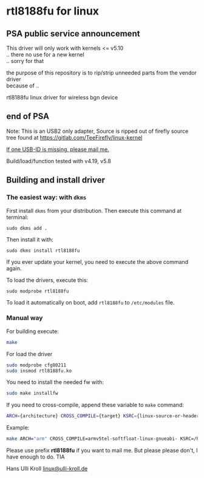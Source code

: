 rtl8188fu for linux
===================


**PSA** public service announcement  
-------------------------------------
This driver will only work with kernels <= v5.10  
.. there no use for a new kernel  
.. sorry for that  

the purpose of this repository is to rip/strip unneeded parts from the vendor driver  
because of ..  

rtl8188fu linux driver for wireless bgn device

end of PSA
----------

Note:
This is an USB2 only adapter,
Source is ripped out of firefly source tree found at
https://gitlab.com/TeeFirefly/linux-kernel

<u>If one USB-ID is missing, please mail me.</u>

Build/load/function tested with v4.19, v5.8

Building and install driver
---------------------------

### The easiest way: with `dkms`

First install `dkms` from your distribution. Then execute this command at terminal:

```
sudo dkms add .
```

Then install it with:

```
sudo dkms install rtl8188fu
```

If you ever update your kernel, you need to execute the above command again.

To load the drivers, execute this:

```
sudo modprobe rtl8188fu
```

To load it automatically on boot, add `rtl8188fu` to `/etc/modules` file.

### Manual way

For building execute:

```bash
make
```

For load the driver

```bash
sudo modprobe cfg80211
sudo insmod rtl8188fu.ko
```

You need to install the needed fw with:

```bash
sudo make installfw
```

If you need to cross-compile, append these variable to `make` command:

```bash
ARCH={architecture} CROSS_COMPILE={target} KSRC={linux-source-or-header-directory}
```

Example:

```bash
make ARCH="arm" CROSS_COMPILE=armv5tel-softfloat-linux-gnueabi- KSRC=/home/linux-master modules
```

Please use prefix **rtl8188fu** if you want to mail me.
But please please don't, I have enough to do.
TIA

Hans Ulli Kroll <linux@ulli-kroll.de>
